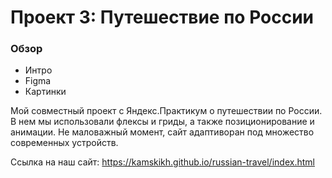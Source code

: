 # Проект 3: Путешествие по России

### Обзор
* Интро
* Figma
* Картинки

Мой совместный проект с Яндекс.Практикум о путешествии по России.
В нем мы использовали флексы и гриды, а также позиционирование и анимации.
Не маловажный момент, сайт адаптиворан под множество современных устройств. 

Ссылка на наш сайт: https://kamskikh.github.io/russian-travel/index.html

